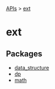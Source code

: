 [APIs](../index.md) > [ext]()

# ext

## Packages

- [data_structure](./data_structure/index.md)
- [dp](./dp/index.md)
- [math](./math/index.md)
